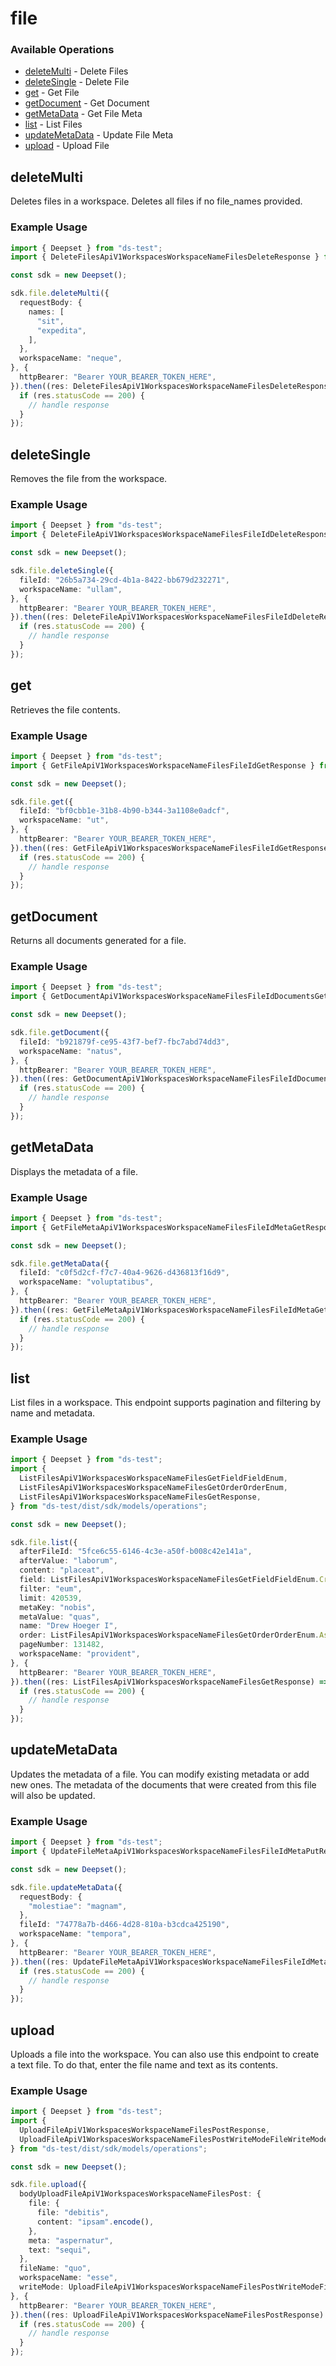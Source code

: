 # file

### Available Operations

* [deleteMulti](#deletemulti) - Delete Files
* [deleteSingle](#deletesingle) - Delete File
* [get](#get) - Get File
* [getDocument](#getdocument) - Get Document
* [getMetaData](#getmetadata) - Get File Meta
* [list](#list) - List Files
* [updateMetaData](#updatemetadata) - Update File Meta
* [upload](#upload) - Upload File

## deleteMulti

Deletes files in a workspace. Deletes all files if no file_names provided.

### Example Usage

```typescript
import { Deepset } from "ds-test";
import { DeleteFilesApiV1WorkspacesWorkspaceNameFilesDeleteResponse } from "ds-test/dist/sdk/models/operations";

const sdk = new Deepset();

sdk.file.deleteMulti({
  requestBody: {
    names: [
      "sit",
      "expedita",
    ],
  },
  workspaceName: "neque",
}, {
  httpBearer: "Bearer YOUR_BEARER_TOKEN_HERE",
}).then((res: DeleteFilesApiV1WorkspacesWorkspaceNameFilesDeleteResponse) => {
  if (res.statusCode == 200) {
    // handle response
  }
});
```

## deleteSingle

Removes the file from the workspace.

### Example Usage

```typescript
import { Deepset } from "ds-test";
import { DeleteFileApiV1WorkspacesWorkspaceNameFilesFileIdDeleteResponse } from "ds-test/dist/sdk/models/operations";

const sdk = new Deepset();

sdk.file.deleteSingle({
  fileId: "26b5a734-29cd-4b1a-8422-bb679d232271",
  workspaceName: "ullam",
}, {
  httpBearer: "Bearer YOUR_BEARER_TOKEN_HERE",
}).then((res: DeleteFileApiV1WorkspacesWorkspaceNameFilesFileIdDeleteResponse) => {
  if (res.statusCode == 200) {
    // handle response
  }
});
```

## get

Retrieves the file contents.

### Example Usage

```typescript
import { Deepset } from "ds-test";
import { GetFileApiV1WorkspacesWorkspaceNameFilesFileIdGetResponse } from "ds-test/dist/sdk/models/operations";

const sdk = new Deepset();

sdk.file.get({
  fileId: "bf0cbb1e-31b8-4b90-b344-3a1108e0adcf",
  workspaceName: "ut",
}, {
  httpBearer: "Bearer YOUR_BEARER_TOKEN_HERE",
}).then((res: GetFileApiV1WorkspacesWorkspaceNameFilesFileIdGetResponse) => {
  if (res.statusCode == 200) {
    // handle response
  }
});
```

## getDocument

Returns all documents generated for a file.

### Example Usage

```typescript
import { Deepset } from "ds-test";
import { GetDocumentApiV1WorkspacesWorkspaceNameFilesFileIdDocumentsGetResponse } from "ds-test/dist/sdk/models/operations";

const sdk = new Deepset();

sdk.file.getDocument({
  fileId: "b921879f-ce95-43f7-bef7-fbc7abd74dd3",
  workspaceName: "natus",
}, {
  httpBearer: "Bearer YOUR_BEARER_TOKEN_HERE",
}).then((res: GetDocumentApiV1WorkspacesWorkspaceNameFilesFileIdDocumentsGetResponse) => {
  if (res.statusCode == 200) {
    // handle response
  }
});
```

## getMetaData

Displays the metadata of a file.

### Example Usage

```typescript
import { Deepset } from "ds-test";
import { GetFileMetaApiV1WorkspacesWorkspaceNameFilesFileIdMetaGetResponse } from "ds-test/dist/sdk/models/operations";

const sdk = new Deepset();

sdk.file.getMetaData({
  fileId: "c0f5d2cf-f7c7-40a4-9626-d436813f16d9",
  workspaceName: "voluptatibus",
}, {
  httpBearer: "Bearer YOUR_BEARER_TOKEN_HERE",
}).then((res: GetFileMetaApiV1WorkspacesWorkspaceNameFilesFileIdMetaGetResponse) => {
  if (res.statusCode == 200) {
    // handle response
  }
});
```

## list

List files in a workspace. This endpoint supports pagination and filtering by name and metadata.

### Example Usage

```typescript
import { Deepset } from "ds-test";
import {
  ListFilesApiV1WorkspacesWorkspaceNameFilesGetFieldFieldEnum,
  ListFilesApiV1WorkspacesWorkspaceNameFilesGetOrderOrderEnum,
  ListFilesApiV1WorkspacesWorkspaceNameFilesGetResponse,
} from "ds-test/dist/sdk/models/operations";

const sdk = new Deepset();

sdk.file.list({
  afterFileId: "5fce6c55-6146-4c3e-a50f-b008c42e141a",
  afterValue: "laborum",
  content: "placeat",
  field: ListFilesApiV1WorkspacesWorkspaceNameFilesGetFieldFieldEnum.CreatedAt,
  filter: "eum",
  limit: 420539,
  metaKey: "nobis",
  metaValue: "quas",
  name: "Drew Hoeger I",
  order: ListFilesApiV1WorkspacesWorkspaceNameFilesGetOrderOrderEnum.Asc,
  pageNumber: 131482,
  workspaceName: "provident",
}, {
  httpBearer: "Bearer YOUR_BEARER_TOKEN_HERE",
}).then((res: ListFilesApiV1WorkspacesWorkspaceNameFilesGetResponse) => {
  if (res.statusCode == 200) {
    // handle response
  }
});
```

## updateMetaData

Updates the metadata of a file. You can modify existing metadata or add new ones. The metadata of the documents that were created
from this file will also be updated.

### Example Usage

```typescript
import { Deepset } from "ds-test";
import { UpdateFileMetaApiV1WorkspacesWorkspaceNameFilesFileIdMetaPutResponse } from "ds-test/dist/sdk/models/operations";

const sdk = new Deepset();

sdk.file.updateMetaData({
  requestBody: {
    "molestiae": "magnam",
  },
  fileId: "74778a7b-d466-4d28-810a-b3cdca425190",
  workspaceName: "tempora",
}, {
  httpBearer: "Bearer YOUR_BEARER_TOKEN_HERE",
}).then((res: UpdateFileMetaApiV1WorkspacesWorkspaceNameFilesFileIdMetaPutResponse) => {
  if (res.statusCode == 200) {
    // handle response
  }
});
```

## upload

Uploads a file into the workspace. You can also use this endpoint to create a text file. To do that, enter the file name and text as its contents.

### Example Usage

```typescript
import { Deepset } from "ds-test";
import {
  UploadFileApiV1WorkspacesWorkspaceNameFilesPostResponse,
  UploadFileApiV1WorkspacesWorkspaceNameFilesPostWriteModeFileWriteModeEnumEnum,
} from "ds-test/dist/sdk/models/operations";

const sdk = new Deepset();

sdk.file.upload({
  bodyUploadFileApiV1WorkspacesWorkspaceNameFilesPost: {
    file: {
      file: "debitis",
      content: "ipsam".encode(),
    },
    meta: "aspernatur",
    text: "sequi",
  },
  fileName: "quo",
  workspaceName: "esse",
  writeMode: UploadFileApiV1WorkspacesWorkspaceNameFilesPostWriteModeFileWriteModeEnumEnum.Fail,
}, {
  httpBearer: "Bearer YOUR_BEARER_TOKEN_HERE",
}).then((res: UploadFileApiV1WorkspacesWorkspaceNameFilesPostResponse) => {
  if (res.statusCode == 200) {
    // handle response
  }
});
```
